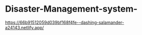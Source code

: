 # Disaster-Management-system-

https://66b91512059d039bf168f4fe--dashing-salamander-a24143.netlify.app/
